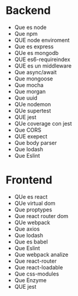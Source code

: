# Backend
* Que es node
* Que npm
* QUE node enviroment
* Que es express
* QUe es mongodb
* QUE es6-requireindex
* QUE es un middleware
* Que async/await
* Que mongoose
* Que mocha
* Que morgan
* Que uuid
* QUe nodemon
* QUe supertest
* QUE jest
* QUe coverage con jest
* Que CORS
* QUE exepect
* Que body parser
* Que lodash
* Que Eslint

# Frontend
* QUe es react
* QUe virtual dom
* Que proptypes
* Que react router dom
* QUe webpack
* Que axios
* Que lodash
* Que es babel
* Que Eslint
* Que webpack analize
* Que react-router
* Que react-loadable
* Que css-modules
* Que Enzyme
* QUE jest
